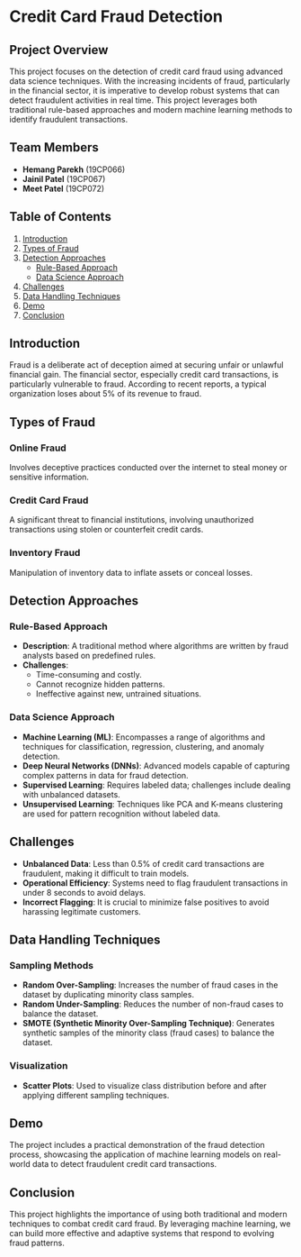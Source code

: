 # Credit Card Fraud Detection

## Project Overview
This project focuses on the detection of credit card fraud using advanced data science techniques. With the increasing incidents of fraud, particularly in the financial sector, it is imperative to develop robust systems that can detect fraudulent activities in real time. This project leverages both traditional rule-based approaches and modern machine learning methods to identify fraudulent transactions.

## Team Members
- **Hemang Parekh** (19CP066)
- **Jainil Patel** (19CP067)
- **Meet Patel** (19CP072)

## Table of Contents
1. [Introduction](#introduction)
2. [Types of Fraud](#types-of-fraud)
3. [Detection Approaches](#detection-approaches)
   - [Rule-Based Approach](#rule-based-approach)
   - [Data Science Approach](#data-science-approach)
4. [Challenges](#challenges)
5. [Data Handling Techniques](#data-handling-techniques)
6. [Demo](#demo)
7. [Conclusion](#conclusion)

## Introduction
Fraud is a deliberate act of deception aimed at securing unfair or unlawful financial gain. The financial sector, especially credit card transactions, is particularly vulnerable to fraud. According to recent reports, a typical organization loses about 5% of its revenue to fraud.

## Types of Fraud
### Online Fraud
Involves deceptive practices conducted over the internet to steal money or sensitive information.

### Credit Card Fraud
A significant threat to financial institutions, involving unauthorized transactions using stolen or counterfeit credit cards.

### Inventory Fraud
Manipulation of inventory data to inflate assets or conceal losses.

## Detection Approaches

### Rule-Based Approach
- **Description**: A traditional method where algorithms are written by fraud analysts based on predefined rules.
- **Challenges**:
  - Time-consuming and costly.
  - Cannot recognize hidden patterns.
  - Ineffective against new, untrained situations.

### Data Science Approach
- **Machine Learning (ML)**: Encompasses a range of algorithms and techniques for classification, regression, clustering, and anomaly detection.
- **Deep Neural Networks (DNNs)**: Advanced models capable of capturing complex patterns in data for fraud detection.
- **Supervised Learning**: Requires labeled data; challenges include dealing with unbalanced datasets.
- **Unsupervised Learning**: Techniques like PCA and K-means clustering are used for pattern recognition without labeled data.

## Challenges
- **Unbalanced Data**: Less than 0.5% of credit card transactions are fraudulent, making it difficult to train models.
- **Operational Efficiency**: Systems need to flag fraudulent transactions in under 8 seconds to avoid delays.
- **Incorrect Flagging**: It is crucial to minimize false positives to avoid harassing legitimate customers.

## Data Handling Techniques

### Sampling Methods
- **Random Over-Sampling**: Increases the number of fraud cases in the dataset by duplicating minority class samples.
- **Random Under-Sampling**: Reduces the number of non-fraud cases to balance the dataset.
- **SMOTE (Synthetic Minority Over-Sampling Technique)**: Generates synthetic samples of the minority class (fraud cases) to balance the dataset.

### Visualization
- **Scatter Plots**: Used to visualize class distribution before and after applying different sampling techniques.

## Demo
The project includes a practical demonstration of the fraud detection process, showcasing the application of machine learning models on real-world data to detect fraudulent credit card transactions.

## Conclusion
This project highlights the importance of using both traditional and modern techniques to combat credit card fraud. By leveraging machine learning, we can build more effective and adaptive systems that respond to evolving fraud patterns.
